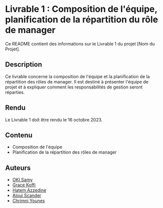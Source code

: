 # Livrable 1 : Composition de l'équipe, planification de la répartition du rôle de manager

Ce README contient des informations sur le Livrable 1 du projet [Nom du Projet].

## Description

Ce livrable concerne la composition de l'équipe et la planification de la répartition des rôles de manager. Il est destiné à présenter l'équipe de projet et à expliquer comment les responsabilités de gestion seront réparties.

## Rendu

Le Livrable 1 doit être rendu le 16 octobre 2023.

## Contenu

- Composition de l'équipe
- Planification de la répartition des rôles de manager

## Auteurs

- [OKI Samy](https://github.com/Samy93000)
- [Grace Koffi](https://github.com/GraceKoffi)
- [Hatem Azzedine](https://github.com/azzedineh27)
- [Aloui Scander](https://github.com/a-scander)
- [Chrimni Younes](https://github.com/youneschrimni)


